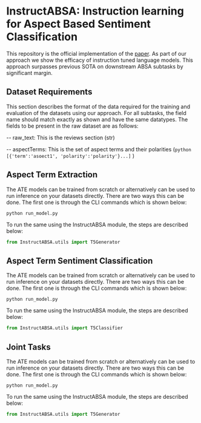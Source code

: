 # InstructABSA: Instruction learning for Aspect Based Sentiment Classification

This repository is the official implementation of the [paper](https://arxiv.org/abs/2302.08624). As part of our approach we show the efficacy of instruction tuned language models. This approach surpasses previous SOTA on downstream ABSA subtasks by significant margin.

## Dataset Requirements
This section describes the format of the data required for the training and evaluation of the datasets using our approach. For all subtasks, the field name should match exactly as shown and have the same datatypes. The fields to be present in the raw dataset are as follows:

-- raw_text: This is the reviews section (str)

-- aspectTerms: This is the set of aspect terms and their polarities (```python 
[{'term':'asoect1', 'polarity':'polarity'}...]```
)

## Aspect Term Extraction

The ATE models can be trained from scratch or alternatively can be used to run inference on your datasets directly. There are two ways this can be done. The first one is through the CLI commands which is shown below:

```shell
python run_model.py
```

To run the same using the InstructABSA module, the steps are described below:
```python
from InstructABSA.utils import T5Generator
```

## Aspect Term Sentiment Classification

The ATE models can be trained from scratch or alternatively can be used to run inference on your datasets directly. There are two ways this can be done. The first one is through the CLI commands which is shown below:

```shell
python run_model.py
```

To run the same using the InstructABSA module, the steps are described below:
```python
from InstructABSA.utils import T5Classifier
```

## Joint Tasks

The ATE models can be trained from scratch or alternatively can be used to run inference on your datasets directly. There are two ways this can be done. The first one is through the CLI commands which is shown below:

```shell
python run_model.py
```

To run the same using the InstructABSA module, the steps are described below:
```python
from InstructABSA.utils import T5Generator
```

